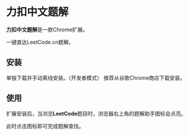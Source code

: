 # 力扣中文题解
**力扣中文题解**是一款Chrome扩展。  

一键直达LeetCode.cn题解。


## 安装
单独下载并手动离线安装。（开发者模式）
推荐从谷歌Chrome商店下载安装。



## 使用

扩展安装后，当浏览**LeetCode**题目时，浏览器右上角的题解助手图标会点亮。  

此时点击图标即可完成题解查找。  
